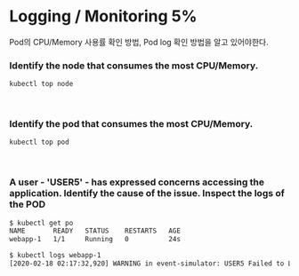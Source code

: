 # Logging / Monitoring 5%

Pod의 CPU/Memory 사용률 확인 방법, Pod log 확인 방법을 알고 있어야한다.

### Identify the node that consumes the most CPU/Memory.

<p>

```bash
kubectl top node
```

</p>
</br>

### Identify the pod that consumes the most CPU/Memory.

<p>

```bash
kubectl top pod
```

</p>
</br>

### A user - 'USER5' - has expressed concerns accessing the application. Identify the cause of the issue. Inspect the logs of the POD

<p>

```bash
$ kubectl get po
NAME       READY   STATUS    RESTARTS   AGE
webapp-1   1/1     Running   0          24s

$ kubectl logs webapp-1
[2020-02-18 02:17:32,920] WARNING in event-simulator: USER5 Failed to Login as the account is locked due to MANY FAILED ATTEMPTS.
```

</p>